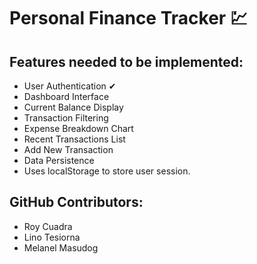 # Personal Finance Tracker 💹

## Features needed to be implemented: 
-  User Authentication ✔
-  Dashboard Interface
-  Current Balance Display
-  Transaction Filtering
-  Expense Breakdown Chart
-  Recent Transactions List
-  Add New Transaction
-  Data Persistence
-  Uses localStorage to store user session.

## GitHub Contributors:

- Roy Cuadra
- Lino Tesiorna
- Melanel Masudog
